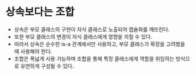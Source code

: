 # 상속보다는 조합

- 상속은 부모 클래스의 구현이 자식 클래스로 노출되어 캡슐화를 깨뜨린다.
- 또한 부모 클래스의 변경이 자식 클래스에게 영향을 끼칠 수 있다.
- 따라서 상속은 순수한 is-a 관계에서만 사용하고, 부모 클래스가 확장을 고려했을 때 사용해야 한다.
- 조합은 폭넓게 사용 가능하며 조합을 통해 특정 클래스에게 역할을 위임하는 방식으로 유연하게 구성될 수 있다.
